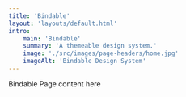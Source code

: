 ```yaml
---
title: 'Bindable'
layout: 'layouts/default.html'
intro:
    main: 'Bindable'
    summary: 'A themeable design system.'
    image: './src/images/page-headers/home.jpg'
    imageAlt: 'Bindable Design System'
---
```


Bindable Page content here